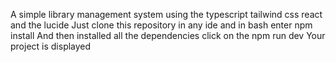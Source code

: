 A simple library management system using the typescript tailwind css react and the lucide
Just clone this repository in any ide and in bash enter npm install
And then installed all the dependencies click on the npm run dev
Your project is displayed
